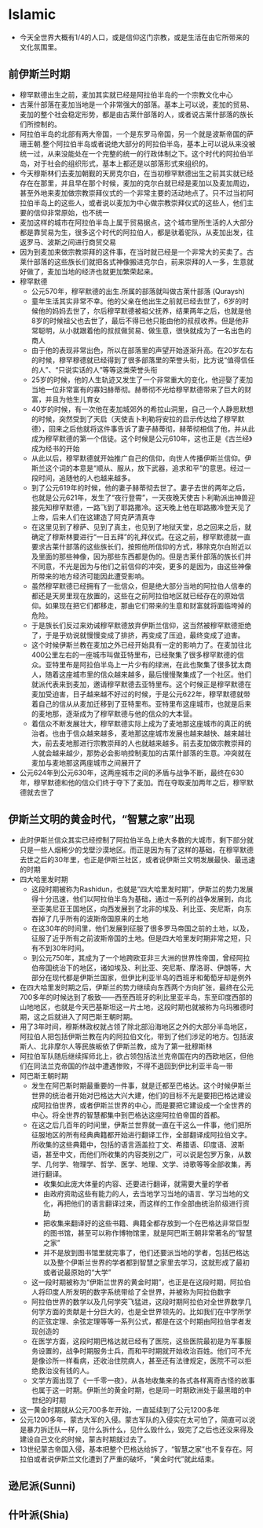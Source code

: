 # Islamic

* 今天全世界大概有1/4的人口，或是信仰这门宗教，或是生活在由它所带来的文化氛围里。

## 前伊斯兰时期

* 穆罕默德出生之前，麦加其实就已经是阿拉伯半岛的一个宗教文化中心
* 古莱什部落在麦加当地是一个非常强大的部落。基本上可以说，麦加的贸易、麦加的整个社会稳定形势，都是由古莱什部落的人，或者说古莱什部落的族长们所控制的。
* 阿拉伯半岛的北部有两大帝国，一个是东罗马帝国，另一个就是波斯帝国的萨珊王朝.整个阿拉伯半岛或者说绝大部分的阿拉伯半岛，基本上可以说从来没被统一过，从来没能处在一个完整的统一的行政体制之下。这个时代的阿拉伯半岛，对于社会的组织形式，基本上都还是以部落形式来组织的。
* 今天穆斯林们去麦加朝觐的天房克尔白，在当初穆罕默德出生之前其实就已经存在在那里，并且早在那个时候，麦加的克尔白就已经是麦加以及麦加周边，甚至外地来麦加做宗教崇拜仪式的一个非常主要的活动地点了。只不过当初阿拉伯半岛上的这些人，或者说以麦加为中心做宗教崇拜仪式的这些人，他们主要的信仰非常原始，也不统一
* 麦加这样的城市在阿拉伯半岛上属于贸易据点，这个城市里所生活的人大部分都是靠贸易为生，很多这个时代的阿拉伯人，都是驮着驼队，从麦加出发，往返罗马、波斯之间进行商贸交易
* 因为到麦加来做宗教崇拜的这件事，在当时就已经是一个非常大的买卖了。古莱什部落的这些族长们就把各式神像搬进克尔白，前来崇拜的人一多，生意就好做了，麦加当地的经济也就更加繁荣起来。
* 穆罕默德
  - 公元570年，穆罕默德的出生.所属的部落就叫做古莱什部落 (Quraysh)
  - 童年生活其实非常不幸。他的父亲在他出生之前就已经去世了，6岁的时候他的妈妈去世了，尔后穆罕默德被祖父抚养，结果两年之后，也就是他8岁的时候祖父也去世了，最后不得已他只能由他的叔叔收养。但是他非常聪明，从小就跟着他的叔叔做贸易、做生意，很快就成为了一名出色的商人
  - 由于他的表现非常出色，所以在部落里的声望开始逐渐升高。在20岁左右的时候，穆罕穆德就已经得到了很多部落里的荣誉头衔，比方说“值得信任的人”、“只说实话的人”等等这类荣誉头衔
  - 25岁的时候，他的人生轨迹又发生了一个非常重大的变化，他迎娶了麦加当地一位非常富有的寡妇赫蒂彻。赫蒂彻不光给穆罕默德带来了巨大的财富，并且为他生儿育女
  - 40岁的时候，有一次他在麦加城郊外的希拉山洞里，自己一个人静思默想的时候，突然受到了天启（天使吉卜利勒将安拉的启示传达给了穆罕默德），回来之后他就将这件事告诉了妻子赫蒂彻，赫蒂彻相信了他，并从此成为穆罕默德的第一个信徒。这个时候是公元610年，这也正是《古兰经》成为经书的开始
  - 从此以后，穆罕默德就开始推广自己的信仰，向世人传播伊斯兰信仰。伊斯兰这个词的本意是“顺从、服从，放下武器，追求和平”的意思。经过一段时间，追随他的人也越来越多。
  - 到了公元619年的时候，他的妻子赫蒂彻去世了。妻子去世的两年之后，也就是公元621年，发生了“夜行登霄”，一天夜晚天使吉卜利勒派出神兽迎接先知穆罕默德，一路飞到了耶路撒冷。这天晚上他在耶路撒冷登天见了上帝，后来人们在这建造了阿克萨清真寺
  - 在这里见到了穆萨、见到了真主，也见到了地狱天堂，总之回来之后，就确定了穆斯林要进行“一日五拜”的礼拜仪式。在这之前，穆罕默德就一直要求古莱什部落的这些族长们，按照他所信仰的方式，移除克尔白附近以及里面的那些神像，因为那些东西都是伪的。但是古莱什部落的族长们并不同意，不光是因为与他们之前信仰的冲突，更多的是因为，由这些神像所带来的地方经济可能因此遭受影响。
  - 虽然穆罕默德已经拥有了一批信众，但是绝大部分当地的阿拉伯人信奉的都还是天房里现在放置的，这些在之前阿拉伯地区就已经存在的原始信仰。如果现在把它们都移走，那由它们带来的生意和财富就将面临垮掉的危险。
  - 于是族长们反过来劝诫穆罕默德放弃伊斯兰信仰，这当然被穆罕默德拒绝了，于是乎劝说就慢慢变成了排挤，再变成了压迫，最终变成了迫害。
  - 这个时候伊斯兰教在麦加之外已经开始具有一定的影响力了。在麦加往北400公里左右的一座城市叫做亚特里布，已经聚集了很多穆罕默德的信众。亚特里布是阿拉伯半岛上一片少有的绿洲，在此也聚集了很多犹太商人，随着这座城市里的信众越来越多，最后慢慢聚集成了一个社区。他们就派代表来到麦加，邀请穆罕默德去亚特里布。这个时候正是穆罕默德在麦加受迫害，日子越来越不好过的时候，于是公元622年，穆罕默德就带着自己的信从从麦加迁移到了亚特里布。亚特里布这座城市，也就是后来的麦地那，逐渐成为了穆罕默德与他的信众的大本营。
  - 着信众不断发展壮大，穆罕默德实际上成为了麦地那这座城市的真正的统治者。也由于信众越来越多，麦地那这座城市发展也越来越快、越来越壮大，前去麦地那进行宗教崇拜的人也就越来越多。前去麦加做宗教崇拜的人就会越来越少，那势必会影响控制麦加的古莱什部落的生意。冲突就在麦加与麦地那这两座城市之间展开了
* 公元624年到公元630年，这两座城市之间的矛盾与战争不断，最终在630年，穆罕默德和他的信众们终于夺下了麦加。而在夺取麦加两年之后，穆罕默德就去世了

## 伊斯兰文明的黄金时代，“智慧之家”出现

* 此时伊斯兰信众其实已经控制了阿拉伯半岛上绝大多数的大城市，剩下部分就只是一些人烟稀少的戈壁沙漠地区。而正是因为有了这样的基础，在穆罕默德去世之后的30年里，也正是伊斯兰社区，或者说伊斯兰文明发展最快、最迅速的时期
* 四大哈里发时期
  - 这段时期被称为Rashidun，也就是“四大哈里发时期”，伊斯兰的势力发展得十分迅速，他们以阿拉伯半岛为基础，通过一系列的战争发展到，向北至亚美尼亚王国地区，向西发展到了北非的埃及、利比亚、突尼斯，向东吞掉了几乎所有的波斯帝国原来的土地
  - 在这30年的时间里，他们发展到征服了很多罗马帝国之前的土地，以及，征服了近乎所有之前波斯帝国的土地。但是四大哈里发时期非常之短，只有不到30年时间。
  - 到公元750年，其成为了一个地跨欧亚非三大洲的世界性帝国，曾经阿拉伯帝国统治下的地区，诸如埃及、利比亚、突尼斯、摩洛哥、伊朗等，大部分在现代都是伊斯兰国家，但伊比利亚半岛的西班牙和葡萄牙却是例外
* 在四大哈里发时期之后，伊斯兰的势力继续向东西两个方向扩张，最终在公元700多年的时候达到了极致——西至西班牙的利比里亚半岛，东至印度西部的山地地区，也就是今天巴基斯坦这一片土地，这段时期也就被称为乌玛雅德时期，这之后就进入了阿巴斯王朝时期。
* 用了3年时间，穆斯林政权就占领了除北部沿海地区之外的大部分半岛地区，阿拉伯人把包括伊斯兰教在内的阿拉伯文化，带到了他们涉足的地方。包括波斯人、北非摩尔人等民族皈依了伊斯兰教，成为了第一批穆斯林
* 阿拉伯军队随后继续挥师北上，欲占领包括法兰克帝国在内的西欧地区，但他们在同法兰克帝国的作战中遭遇惨败，不得不退回到伊比利亚半岛一带
* 阿巴斯王朝时期
  - 发生在阿巴斯时期最重要的一件事，就是迁都至巴格达。这个时候伊斯兰世界的统治者开始对巴格达大兴大建，他们的目标不光是要把巴格达建设成阿拉伯世界，或者伊斯兰世界的中心，而是要把它建设成一个全世界的中心。将全世界的智慧都集中到巴格达这座阿拉伯帝国的首都。
  - 在这之后几百年的时间里，伊斯兰世界就一直在干这么一件事，他们把所征服地区的所有经典典籍都开始进行翻译工作，全部翻译成阿拉伯文字。所收集的这些典籍中，包括的语言涵盖拉丁文、希腊语、印度语、波斯语，甚至中文，而他们所收集的内容类别之广，可以说是包罗万象，从数学、几何学、物理学、哲学、医学、地理、文学、诗歌等等全部收集，再进行翻译。
    + 收集如此庞大体量的内容、还要进行翻译，就需要大量的学者
    + 由政府资助这些有能力的人，去当地学习当地的语言、学习当地的文化，再把他们的语言翻译过来，而这样的工作全部由统治阶级进行资助
    + 把收集来翻译好的这些书籍、典籍全都存放到一个在巴格达非常巨型的图书馆，甚至可以称作博物馆里，就是阿巴斯王朝非常著名的“智慧之家”
    + 并不是放到图书馆里就完事了，他们还要派当地的学者，包括巴格达以及整个伊斯兰世界的学者都到智慧之家里去学习，这就形成了最初或者说最原始的“大学”
  - 这一段时期被称为“伊斯兰世界的黄金时期”，也正是在这段时期，阿拉伯人将印度人所发明的数字系统带给了全世界，并被称为阿拉伯数字
  - 阿拉伯世界的数学以及几何学突飞猛进，这段时期阿拉伯对全世界数学几何学方面的贡献是十分巨大的，也是全世界领先的。比如我们在中学所学的正弦定理、余弦定理等等一系列公式，都是在这个时期由阿拉伯学者发现创造的
  - 在医学方面，这段时期巴格达就已经有了医院，这些医院最初是为军事服务设置的，战争时期服务士兵，而和平时期就开始收治百姓。他们可不光是像诊所一样看病，还收治住院病人，甚至还有法律规定，医院不可以拒绝救治没有钱的人。
  - 文学方面出现了《一千零一夜》，从各地收集来的各式各样离奇古怪的故事也属于这一时期。伊斯兰的黄金时期，也是同一时期欧洲处于最黑暗的中世纪的时期
* 这一黄金时期就从公元700多年开始，一直延续到了公元1200多年
* 公元1200多年，蒙古大军的入侵。蒙古军队的入侵实在太可怕了，简直可以说是暴力拆迁队一样，见什么拆什么，见什么毁什么，毁完了之后也还没来得及建设自己文化的时候，蒙古时期就过去了。
* 13世纪蒙古帝国入侵，基本把整个巴格达给拆了，“智慧之家”也不复存在。阿拉伯或者说伊斯兰文化遭到了严重的破坏，“黄金时代”就此结束。

## 逊尼派(Sunni)

## 什叶派(Shia)
